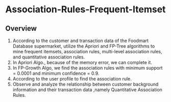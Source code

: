 # Association-Rules-Frequent-Itemset

## Overview
1. According to the customer and transaction data of the Foodmart Database supermarket, utilize the Apriori and FP-Tree algorithms to mine frequent itemsets, association rules, multi-level association rules, and quantitative association rules.
2. In Apriori Algo., because of the memory error, we can complete it.
3. In FP-Growth Algo, we find the association rules with minimum support = 0.0001 and minimum confidence = 0.9.
4. According to the user profile to find the association rule.
5. Observe and analyze the relationship between customer background information and their transaction data ,namely Quantitative Association
Rules.